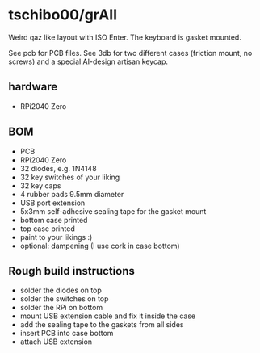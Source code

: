# tschibo00/grAIl

Weird qaz like layout with ISO Enter.
The keyboard is gasket mounted.

See pcb for PCB files.
See 3db for two different cases (friction mount, no screws) and a special AI-design artisan keycap.

## hardware
- RPi2040 Zero

## BOM
- PCB
- RPi2040 Zero
- 32 diodes, e.g. 1N4148
- 32 key switches of your liking
- 32 key caps
- 4 rubber pads 9.5mm diameter
- USB port extension
- 5x3mm self-adhesive sealing tape for the gasket mount
- bottom case printed
- top case printed
- paint to your likings :)
- optional: dampening (I use cork in case bottom)

## Rough build instructions
- solder the diodes on top
- solder the switches on top
- solder the RPi on bottom
- mount USB extension cable and fix it inside the case
- add the sealing tape to the gaskets from all sides
- insert PCB into case bottom
- attach USB extension
